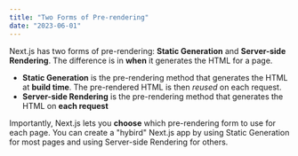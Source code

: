 ```yaml
---
title: "Two Forms of Pre-rendering"
date: "2023-06-01"
---
```


Next.js has two forms of pre-rendering: **Static Generation** and **Server-side Rendering**. The difference is in **when** it generates the HTML for a page.

- **Static Generation** is the pre-rendering method that generates the HTML at **build time**. The pre-rendered HTML is then _reused_ on each request.
- **Server-side Rendering** is the pre-rendering method that generates the HTML on **each request**

Importantly, Next.js lets you **choose** which pre-rendering form to use for each page. You can create a "hybird" Next.js app by using Static Generation for most pages and using Server-side Rendering for others.
